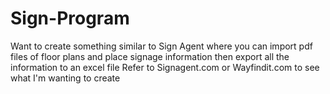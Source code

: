 # Sign-Program
Want to create something similar to Sign Agent where you can import pdf files of  floor plans and place signage information then export all the information to an excel file
Refer to Signagent.com or Wayfindit.com to see what I'm wanting to create
